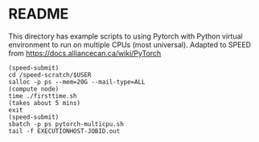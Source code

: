 <!-- TOC --><a name="README"></a>
# README

This directory has example scripts to using Pytorch with Python virtual environment to run on multiple CPUs (most universal).
Adapted to SPEED from https://docs.alliancecan.ca/wiki/PyTorch

```
(speed-submit)
cd /speed-scratch/$USER
salloc -p ps --mem=20G --mail-type=ALL
(compute node)
time ./firsttime.sh
(takes about 5 mins)
exit
(speed-submit)
sbatch -p ps pytorch-multicpu.sh
tail -f EXECUTIONHOST-JOBID.out
```
